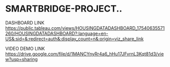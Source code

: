 # SMARTBRIDGE-PROJECT..
DASHBOARD LINK
https://public.tableau.com/views/HOUSINGDATADASHBOARD_17540635571260/HOUSINGDATADASHBOARD?:language=en-US&:sid=&:redirect=auth&:display_count=n&:origin=viz_share_link

VIDEO DEMO LINK
https://drive.google.com/file/d/1MANCYnyRr4a6_hHu17JFvrnL3Kqt81d3/view?usp=sharing
